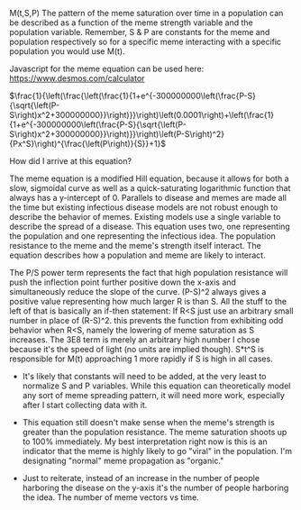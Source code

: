 M(t,S,P) The pattern of the meme saturation over time in a population can be described as a function of the meme strength variable and the population variable. Remember, S & P are constants for the meme and population respectively so for a specific meme interacting with a specific population you would use M(t).

Javascript for the meme equation can be used here: https://www.desmos.com/calculator

$\frac{1}{\left(\frac{\left(\frac{1}{1+e^{-300000000\left(\frac{P-S}{\sqrt{\left(P-S\right)x^2+300000000}}\right)}}\right)\left(0.0001\right)+\left(\frac{1}{1+e^{-300000000\left(\frac{P-S}{\sqrt{\left(P-S\right)x^2+300000000}}\right)}}\right)\left(P-S\right)^2}{Px^S}\right)^{\frac{\left(P\right)}{S}}+1}$

How did I arrive at this equation?

The meme equation is a modified Hill equation, because it allows for both a slow, sigmoidal curve as well as a quick-saturating logarithmic function that always has a y-intercept of 0. Parallels to disease and memes are made all the time but existing infectious disease models are not robust enough to describe the behavior of memes. Existing models use a single variable to describe the spread of a disease. This equation uses two, one representing the population and one representing the infectious idea. The population resistance to the meme and the meme's strength itself interact. The equation describes how a population and meme are likely to interact.

The P/S power term represents the fact that high population resistance will push the inflection point further positive down the x-axis and simultaneously reduce the slope of the curve. (P-S)^2 always gives a positive value representing how much larger R is than S. All the stuff to the left of that is basically an if-then statement: If R<S just use an arbitrary small number in place of (R-S)^2. this prevents the function from exhibiting odd behavior when R<S, namely the lowering of meme saturation as S increases. The 3E8 term is merely an arbitrary high number I chose because it's the speed of light (no units are implied though). S*t^S is responsible for M(t) approaching 1 more rapidly if S is high in all cases.

- It's likely that constants will need to be added, at the very least to normalize S and P variables. While this equation can theoretically model any sort of meme spreading pattern, it will need more work, especially after I start collecting data with it.

- This equation still doesn't make sense when the meme's strength is greater than the population resistance. The meme saturation shoots up to 100% immediately. My best interpretation right now is this is an indicator that the meme is highly likely to go "viral" in the population. I'm designating "normal" meme propagation as "organic." 

- Just to reiterate, instead of an increase in the number of people harboring the disease on the y-axis it's the number of people harboring the idea. The number of meme vectors vs time.
